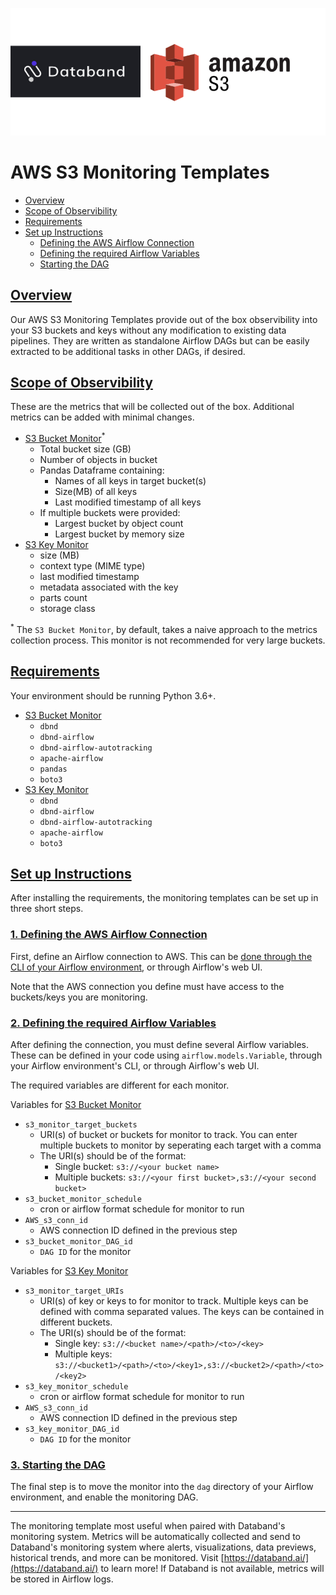 ![Databand & AWS  S3 Logo](https://raw.githubusercontent.com/kalebinn/dbnd_doc_resources/main/s3%2Bdbnd.png)
# AWS S3 Monitoring Templates
- [Overview](#overview)
- [Scope of Observibility](#scope_of_observibility)
- [Requirements](#requirements)
- [Set up Instructions](#setup-instructions)
    - [Defining the AWS Airflow Connection](#airflow-connections)
    - [Defining the required Airflow Variables](#airflow-variables)
    - [Starting the DAG](#dag-start)



## [Overview](#overview) 
Our AWS S3 Monitoring Templates provide out of the box observibility into your S3 buckets and keys without any modification to existing data pipelines. They are written as standalone Airflow DAGs but can be easily extracted to be additional tasks in other DAGs, if desired. 

## [Scope of Observibility](#scope_of_observibility)
These are the metrics that will be collected out of the box. Additional metrics can be added with minimal changes.
 
- [S3 Bucket Monitor](./s3_bucket_monitor.py)<sup>*</sup>
    - Total bucket size (GB)
    - Number of objects in bucket 
    - Pandas Dataframe containing: 
        - Names of all keys in target bucket(s)
        - Size(MB) of all keys 
        - Last modified timestamp of all keys 
    - If multiple buckets were provided:
        - Largest bucket by object count 
        - Largest bucket by memory size 
- [S3 Key Monitor](./s3_key_monitor.py)
    - size (MB)
    - context type (MIME type)
    - last modified timestamp
    - metadata associated with the key
    - parts count 
    - storage class 

<sup>*</sup> The `S3 Bucket Monitor`, by default, takes a naive approach to the metrics collection process. This monitor is not recommended for very large buckets. 

## [Requirements](#requirements)
Your environment should be running Python 3.6+. 
- [S3 Bucket Monitor](./s3_bucket_monitor.py)
    - `dbnd`
    - `dbnd-airflow`
    - `dbnd-airflow-autotracking`
    - `apache-airflow`
    - `pandas` 
    - `boto3` 
- [S3 Key Monitor](./s3_key_monitor.py)
    - `dbnd`
    - `dbnd-airflow`
    - `dbnd-airflow-autotracking`
    - `apache-airflow`
    - `boto3`

## [Set up Instructions](#setup-instructions)
After installing the requirements, the monitoring templates can be set up in three short steps. 

### [1. Defining the AWS Airflow Connection](#airflow-connections)
First, define an Airflow connection to AWS. This can be [done through the CLI of your Airflow environment](https://airflow.apache.org/docs/apache-airflow/stable/howto/connection.html), or through Airflow's web UI.

Note that the AWS connection you define must have access to the buckets/keys you are monitoring. 

### [2. Defining the required Airflow Variables](#airflow-variables)
After defining the connection, you must define several Airflow variables. These can be defined in your code using `airflow.models.Variable`, through your Airflow environment's CLI, or through Airflow's web UI.

The required variables are different for each monitor. 

Variables for [S3 Bucket Monitor](./s3_bucket_monitor.py)
- `s3_monitor_target_buckets`
    - URI(s) of bucket or buckets for monitor to track. You can enter multiple buckets to monitor by seperating each target with a comma 
    - The URI(s) should be of the format: 
        - Single bucket: `s3://<your bucket name>`
        - Multiple buckets: `s3://<your first bucket>,s3://<your second bucket>`
- `s3_bucket_monitor_schedule`
    - cron or airflow format schedule for monitor to run
- `AWS_s3_conn_id` 
    - AWS connection ID defined in the previous step 
- `s3_bucket_monitor_DAG_id`
    - `DAG ID` for the monitor 

Variables for [S3 Key Monitor](./s3_key_monitor.py)
- `s3_monitor_target_URIs` 
    - URI(s) of key or keys to for monitor to track. Multiple keys can be defined with comma separated values. The keys can be contained in different buckets.
    - The URI(s) should be of the format: 
        - Single key: `s3://<bucket name>/<path>/<to>/<key>`
        - Multiple keys: `s3://<bucket1>/<path>/<to>/<key1>,s3://<bucket2>/<path>/<to>/<key2>`
- `s3_key_monitor_schedule`
    - cron or airflow format schedule for monitor to run
- `AWS_s3_conn_id` 
    - AWS connection ID defined in the previous step 
- `s3_key_monitor_DAG_id`
    - `DAG ID` for the monitor 
    
### [3. Starting the DAG](#dag-start)
The final step is to move the monitor into the `dag` directory of your Airflow environment, and enable the monitoring DAG. 

---
The monitoring template most useful when paired with Databand's monitoring system. Metrics will be automatically collected and send to Databand's monitoring system where alerts, visualizations, data previews, historical trends, and more can be monitored. Visit [https://databand.ai/](https://databand.ai/) to learn more! If Databand is not available, metrics will be stored in Airflow logs. 



